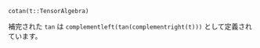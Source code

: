 ```
cotan(t::TensorAlgebra)
```

補完された `tan` は `complementleft(tan(complementright(t)))` として定義されています。
